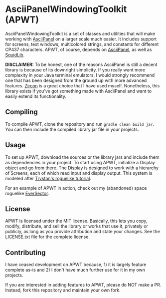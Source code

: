 # AsciiPanelWindowingToolkit (APWT)

AsciiPanelWindowingToolkit is a set of classes and utilities that will make working with [AsciiPanel](https://github.com/trystan/AsciiPanel) on a larger scale much easier. It includes support for screens, text windows, multicolored strings, and constants for different CP437 characters. APWT, of course, depends on [AsciiPanel](https://github.com/trystan/AsciiPanel), as well as [SquidLib](https://github.com/SquidPony/SquidLib).

**DISCLAIMER:** To be honest, one of the reasons AsciiPanel is still a decent library is because of its downright simplicity. If you really want more complexity in your Java terminal emulators, I would strongly recommend one that has been designed from the ground up with more advanced features. [Zircon](https://github.com/Hexworks/zircon) is a great choice that I have used myself. Nonetheless, this library exists if you've got something made with AsciiPanel and want to easily extend its functionality.

## Compiling

To compile APWT, clone the repository and run `gradle clean build jar`. You can then include the compiled library jar file in your projects.

## Usage

To set up APWT, download the sources or the library jars and include them as dependencies in your project. To start using APWT, initialize a Display object and go from there. The Display is designed to work with a hierarchy of Screens, each of which read input and display output. This system is modeled after [Trystan's roguelike tutorial](https://trystans.blogspot.com/2016/01/roguelike-tutorial-00-table-of-contents.html).

For an example of APWT in action, check out my (abandoned) space roguelike [EverSector](https://github.com/Maugrift/EverSector).

## License

APWT is licensed under the MIT license. Basically, this lets you copy, modify, distribute, and sell the library or works that use it, privately or publicly, as long as you provide attribution and state your changes. See the LICENSE.txt file for the complete license.

## Contributing

I have ceased development on APWT because, 1) it is largely feature complete as-is and 2) I don't have much further use for it in my own projects.

If you are interested in adding features to APWT, please do NOT make a PR. Instead, fork this repository and maintain your own fork.
